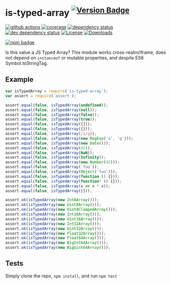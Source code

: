 # is-typed-array <sup>[![Version Badge][2]][1]</sup>

[![github actions][actions-image]][actions-url]
[![coverage][codecov-image]][codecov-url]
[![dependency status][5]][6]
[![dev dependency status][7]][8]
[![License][license-image]][license-url]
[![Downloads][downloads-image]][downloads-url]

[![npm badge][11]][1]

Is this value a JS Typed Array? This module works cross-realm/iframe, does not depend on `instanceof` or mutable properties, and despite ES6 Symbol.toStringTag.

## Example

```js
var isTypedArray = require('is-typed-array');
var assert = require('assert');

assert.equal(false, isTypedArray(undefined));
assert.equal(false, isTypedArray(null));
assert.equal(false, isTypedArray(false));
assert.equal(false, isTypedArray(true));
assert.equal(false, isTypedArray([]));
assert.equal(false, isTypedArray({}));
assert.equal(false, isTypedArray(/a/g));
assert.equal(false, isTypedArray(new RegExp('a', 'g')));
assert.equal(false, isTypedArray(new Date()));
assert.equal(false, isTypedArray(42));
assert.equal(false, isTypedArray(NaN));
assert.equal(false, isTypedArray(Infinity));
assert.equal(false, isTypedArray(new Number(42)));
assert.equal(false, isTypedArray('foo'));
assert.equal(false, isTypedArray(Object('foo')));
assert.equal(false, isTypedArray(function () {}));
assert.equal(false, isTypedArray(function* () {}));
assert.equal(false, isTypedArray(x => x * x));
assert.equal(false, isTypedArray([]));

assert.ok(isTypedArray(new Int8Array()));
assert.ok(isTypedArray(new Uint8Array()));
assert.ok(isTypedArray(new Uint8ClampedArray()));
assert.ok(isTypedArray(new Int16Array()));
assert.ok(isTypedArray(new Uint16Array()));
assert.ok(isTypedArray(new Int32Array()));
assert.ok(isTypedArray(new Uint32Array()));
assert.ok(isTypedArray(new Float32Array()));
assert.ok(isTypedArray(new Float64Array()));
assert.ok(isTypedArray(new BigInt64Array()));
assert.ok(isTypedArray(new BigUint64Array()));
```

## Tests
Simply clone the repo, `npm install`, and run `npm test`

[1]: https://npmjs.org/package/is-typed-array
[2]: https://versionbadg.es/inspect-js/is-typed-array.svg
[5]: https://david-dm.org/inspect-js/is-typed-array.svg
[6]: https://david-dm.org/inspect-js/is-typed-array
[7]: https://david-dm.org/inspect-js/is-typed-array/dev-status.svg
[8]: https://david-dm.org/inspect-js/is-typed-array#info=devDependencies
[11]: https://nodei.co/npm/is-typed-array.png?downloads=true&stars=true
[license-image]: https://img.shields.io/npm/l/is-typed-array.svg
[license-url]: LICENSE
[downloads-image]: https://img.shields.io/npm/dm/is-typed-array.svg
[downloads-url]: https://npm-stat.com/charts.html?package=is-typed-array
[codecov-image]: https://codecov.io/gh/inspect-js/is-typed-array/branch/main/graphs/badge.svg
[codecov-url]: https://app.codecov.io/gh/inspect-js/is-typed-array/
[actions-image]: https://img.shields.io/endpoint?url=https://github-actions-badge-u3jn4tfpocch.runkit.sh/inspect-js/is-typed-array
[actions-url]: https://github.com/inspect-js/is-typed-array/actions
